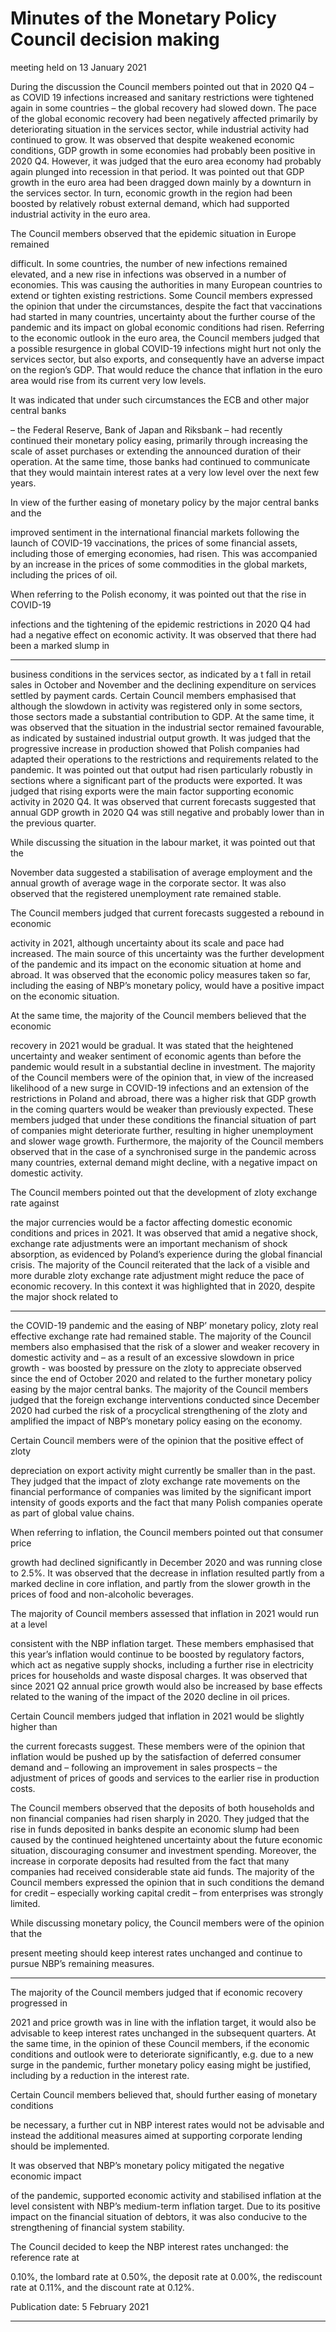 # Minutes of the Monetary Policy Council decision making 

 meeting held on 13 January 2021

During the discussion the Council members pointed out that in 2020 Q4 – as COVID
19 infections increased and sanitary restrictions were tightened again in some countries –
the global recovery had slowed down. The pace of the global economic recovery had been
negatively affected primarily by deteriorating situation in the services sector, while
industrial activity had continued to grow. It was observed that despite weakened
economic conditions, GDP growth in some economies had probably been positive in 2020
Q4. However, it was judged that the euro area economy had probably again plunged into
recession in that period. It was pointed out that GDP growth in the euro area had been
dragged down mainly by a downturn in the services sector. In turn, economic growth in
the region had been boosted by relatively robust external demand, which had supported
industrial activity in the euro area.

The Council members observed that the epidemic situation in Europe remained

difficult. In some countries, the number of new infections remained elevated, and a new
rise in infections was observed in a number of economies. This was causing the authorities
in many European countries to extend or tighten existing restrictions. Some Council
members expressed the opinion that under the circumstances, despite the fact that
vaccinations had started in many countries, uncertainty about the further course of the
pandemic and its impact on global economic conditions had risen. Referring to the
economic outlook in the euro area, the Council members judged that a possible resurgence
in global COVID-19 infections might hurt not only the services sector, but also exports,
and consequently have an adverse impact on the region’s GDP. That would reduce the
chance that inflation in the euro area would rise from its current very low levels.

It was indicated that under such circumstances the ECB and other major central banks

– the Federal Reserve, Bank of Japan and Riksbank – had recently continued their
monetary policy easing, primarily through increasing the scale of asset purchases or
extending the announced duration of their operation. At the same time, those banks had
continued to communicate that they would maintain interest rates at a very low level over
the next few years.

In view of the further easing of monetary policy by the major central banks and the

improved sentiment in the international financial markets following the launch of
COVID-19 vaccinations, the prices of some financial assets, including those of emerging
economies, had risen. This was accompanied by an increase in the prices of some
commodities in the global markets, including the prices of oil.

When referring to the Polish economy, it was pointed out that the rise in COVID-19

infections and the tightening of the epidemic restrictions in 2020 Q4 had had a negative
effect on economic activity. It was observed that there had been a marked slump in


-----

business conditions in the services sector, as indicated by a t fall in retail sales in October
and November and the declining expenditure on services settled by payment cards.
Certain Council members emphasised that although the slowdown in activity was
registered only in some sectors, those sectors made a substantial contribution to GDP. At
the same time, it was observed that the situation in the industrial sector remained
favourable, as indicated by sustained industrial output growth. It was judged that the
progressive increase in production showed that Polish companies had adapted their
operations to the restrictions and requirements related to the pandemic. It was pointed out
that output had risen particularly robustly in sections where a significant part of the
products were exported. It was judged that rising exports were the main factor supporting
economic activity in 2020 Q4. It was observed that current forecasts suggested that annual
GDP growth in 2020 Q4 was still negative and probably lower than in the previous quarter.

While discussing the situation in the labour market, it was pointed out that the

November data suggested a stabilisation of average employment and the annual growth
of average wage in the corporate sector. It was also observed that the registered
unemployment rate remained stable.

The Council members judged that current forecasts suggested a rebound in economic

activity in 2021, although uncertainty about its scale and pace had increased. The main
source of this uncertainty was the further development of the pandemic and its impact on
the economic situation at home and abroad. It was observed that the economic policy
measures taken so far, including the easing of NBP’s monetary policy, would have a
positive impact on the economic situation.

At the same time, the majority of the Council members believed that the economic

recovery in 2021 would be gradual. It was stated that the heightened uncertainty and
weaker sentiment of economic agents than before the pandemic would result in a
substantial decline in investment. The majority of the Council members were of the
opinion that, in view of the increased likelihood of a new surge in COVID-19 infections
and an extension of the restrictions in Poland and abroad, there was a higher risk that GDP
growth in the coming quarters would be weaker than previously expected. These
members judged that under these conditions the financial situation of part of companies
might deteriorate further, resulting in higher unemployment and slower wage growth.
Furthermore, the majority of the Council members observed that in the case of a
synchronised surge in the pandemic across many countries, external demand might
decline, with a negative impact on domestic activity.

The Council members pointed out that the development of zloty exchange rate against

the major currencies would be a factor affecting domestic economic conditions and prices
in 2021. It was observed that amid a negative shock, exchange rate adjustments were an
important mechanism of shock absorption, as evidenced by Poland’s experience during
the global financial crisis. The majority of the Council reiterated that the lack of a visible
and more durable zloty exchange rate adjustment might reduce the pace of economic
recovery. In this context it was highlighted that in 2020, despite the major shock related to


-----

the COVID-19 pandemic and the easing of NBP’ monetary policy, zloty real effective
exchange rate had remained stable. The majority of the Council members also emphasised
that the risk of a slower and weaker recovery in domestic activity and – as a result of an
excessive slowdown in price growth - was boosted by pressure on the zloty to appreciate
observed since the end of October 2020 and related to the further monetary policy easing
by the major central banks. The majority of the Council members judged that the foreign
exchange interventions conducted since December 2020 had curbed the risk of a
procyclical strengthening of the zloty and amplified the impact of NBP’s monetary policy
easing on the economy.

Certain Council members were of the opinion that the positive effect of zloty

depreciation on export activity might currently be smaller than in the past. They judged
that the impact of zloty exchange rate movements on the financial performance of
companies was limited by the significant import intensity of goods exports and the fact
that many Polish companies operate as part of global value chains.

When referring to inflation, the Council members pointed out that consumer price

growth had declined significantly in December 2020 and was running close to 2.5%. It was
observed that the decrease in inflation resulted partly from a marked decline in core
inflation, and partly from the slower growth in the prices of food and non-alcoholic
beverages.

The majority of Council members assessed that inflation in 2021 would run at a level

consistent with the NBP inflation target. These members emphasised that this year’s
inflation would continue to be boosted by regulatory factors, which act as negative supply
shocks, including a further rise in electricity prices for households and waste disposal
charges. It was observed that since 2021 Q2 annual price growth would also be increased
by base effects related to the waning of the impact of the 2020 decline in oil prices.

Certain Council members judged that inflation in 2021 would be slightly higher than

the current forecasts suggest. These members were of the opinion that inflation would be
pushed up by the satisfaction of deferred consumer demand and – following an
improvement in sales prospects – the adjustment of prices of goods and services to the
earlier rise in production costs.

The Council members observed that the deposits of both households and non
financial companies had risen sharply in 2020. They judged that the rise in funds deposited
in banks despite an economic slump had been caused by the continued heightened
uncertainty about the future economic situation, discouraging consumer and investment
spending. Moreover, the increase in corporate deposits had resulted from the fact that
many companies had received considerable state aid funds. The majority of the Council
members expressed the opinion that in such conditions the demand for credit – especially
working capital credit – from enterprises was strongly limited.

While discussing monetary policy, the Council members were of the opinion that the

present meeting should keep interest rates unchanged and continue to pursue NBP’s
remaining measures.


-----

The majority of the Council members judged that if economic recovery progressed in

2021 and price growth was in line with the inflation target, it would also be advisable to
keep interest rates unchanged in the subsequent quarters. At the same time, in the opinion
of these Council members, if the economic conditions and outlook were to deteriorate
significantly, e.g. due to a new surge in the pandemic, further monetary policy easing
might be justified, including by a reduction in the interest rate.

Certain Council members believed that, should further easing of monetary conditions

be necessary, a further cut in NBP interest rates would not be advisable and instead the
additional measures aimed at supporting corporate lending should be implemented.

It was observed that NBP’s monetary policy mitigated the negative economic impact

of the pandemic, supported economic activity and stabilised inflation at the level
consistent with NBP’s medium-term inflation target. Due to its positive impact on the
financial situation of debtors, it was also conducive to the strengthening of financial
system stability.

The Council decided to keep the NBP interest rates unchanged: the reference rate at

0.10%, the lombard rate at 0.50%, the deposit rate at 0.00%, the rediscount rate at 0.11%,
and the discount rate at 0.12%.

Publication date: 5 February 2021


-----

